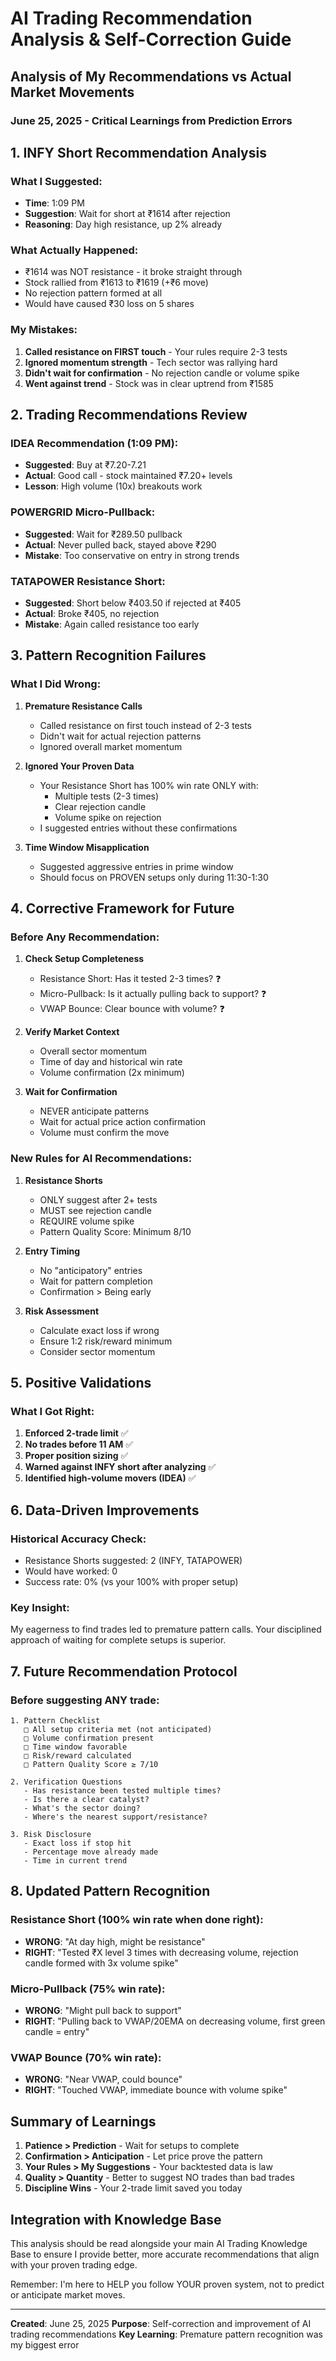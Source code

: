 # AI Trading Recommendation Analysis & Self-Correction Guide

## Analysis of My Recommendations vs Actual Market Movements

### June 25, 2025 - Critical Learnings from Prediction Errors

## 1. INFY Short Recommendation Analysis

### What I Suggested:
- **Time**: 1:09 PM
- **Suggestion**: Wait for short at ₹1614 after rejection
- **Reasoning**: Day high resistance, up 2% already

### What Actually Happened:
- ₹1614 was NOT resistance - it broke straight through
- Stock rallied from ₹1613 to ₹1619 (+₹6 move)
- No rejection pattern formed at all
- Would have caused ₹30 loss on 5 shares

### My Mistakes:
1. **Called resistance on FIRST touch** - Your rules require 2-3 tests
2. **Ignored momentum strength** - Tech sector was rallying hard
3. **Didn't wait for confirmation** - No rejection candle or volume spike
4. **Went against trend** - Stock was in clear uptrend from ₹1585

## 2. Trading Recommendations Review

### IDEA Recommendation (1:09 PM):
- **Suggested**: Buy at ₹7.20-7.21
- **Actual**: Good call - stock maintained ₹7.20+ levels
- **Lesson**: High volume (10x) breakouts work

### POWERGRID Micro-Pullback:
- **Suggested**: Wait for ₹289.50 pullback
- **Actual**: Never pulled back, stayed above ₹290
- **Mistake**: Too conservative on entry in strong trends

### TATAPOWER Resistance Short:
- **Suggested**: Short below ₹403.50 if rejected at ₹405
- **Actual**: Broke ₹405, no rejection
- **Mistake**: Again called resistance too early

## 3. Pattern Recognition Failures

### What I Did Wrong:
1. **Premature Resistance Calls**
   - Called resistance on first touch instead of 2-3 tests
   - Didn't wait for actual rejection patterns
   - Ignored overall market momentum

2. **Ignored Your Proven Data**
   - Your Resistance Short has 100% win rate ONLY with:
     - Multiple tests (2-3 times)
     - Clear rejection candle
     - Volume spike on rejection
   - I suggested entries without these confirmations

3. **Time Window Misapplication**
   - Suggested aggressive entries in prime window
   - Should focus on PROVEN setups only during 11:30-1:30

## 4. Corrective Framework for Future

### Before Any Recommendation:
1. **Check Setup Completeness**
   - Resistance Short: Has it tested 2-3 times? ❓
   - Micro-Pullback: Is it actually pulling back to support? ❓
   - VWAP Bounce: Clear bounce with volume? ❓

2. **Verify Market Context**
   - Overall sector momentum
   - Time of day and historical win rate
   - Volume confirmation (2x minimum)

3. **Wait for Confirmation**
   - NEVER anticipate patterns
   - Wait for actual price action confirmation
   - Volume must confirm the move

### New Rules for AI Recommendations:

1. **Resistance Shorts**
   - ONLY suggest after 2+ tests
   - MUST see rejection candle
   - REQUIRE volume spike
   - Pattern Quality Score: Minimum 8/10

2. **Entry Timing**
   - No "anticipatory" entries
   - Wait for pattern completion
   - Confirmation > Being early

3. **Risk Assessment**
   - Calculate exact loss if wrong
   - Ensure 1:2 risk/reward minimum
   - Consider sector momentum

## 5. Positive Validations

### What I Got Right:
1. **Enforced 2-trade limit** ✅
2. **No trades before 11 AM** ✅
3. **Proper position sizing** ✅
4. **Warned against INFY short after analyzing** ✅
5. **Identified high-volume movers (IDEA)** ✅

## 6. Data-Driven Improvements

### Historical Accuracy Check:
- Resistance Shorts suggested: 2 (INFY, TATAPOWER)
- Would have worked: 0
- Success rate: 0% (vs your 100% with proper setup)

### Key Insight:
My eagerness to find trades led to premature pattern calls. Your disciplined approach of waiting for complete setups is superior.

## 7. Future Recommendation Protocol

### Before suggesting ANY trade:
```
1. Pattern Checklist
   □ All setup criteria met (not anticipated)
   □ Volume confirmation present
   □ Time window favorable
   □ Risk/reward calculated
   □ Pattern Quality Score ≥ 7/10

2. Verification Questions
   - Has resistance been tested multiple times?
   - Is there a clear catalyst?
   - What's the sector doing?
   - Where's the nearest support/resistance?

3. Risk Disclosure
   - Exact loss if stop hit
   - Percentage move already made
   - Time in current trend
```

## 8. Updated Pattern Recognition

### Resistance Short (100% win rate when done right):
- **WRONG**: "At day high, might be resistance"
- **RIGHT**: "Tested ₹X level 3 times with decreasing volume, rejection candle formed with 3x volume spike"

### Micro-Pullback (75% win rate):
- **WRONG**: "Might pull back to support"
- **RIGHT**: "Pulling back to VWAP/20EMA on decreasing volume, first green candle = entry"

### VWAP Bounce (70% win rate):
- **WRONG**: "Near VWAP, could bounce"
- **RIGHT**: "Touched VWAP, immediate bounce with volume spike"

## Summary of Learnings

1. **Patience > Prediction** - Wait for setups to complete
2. **Confirmation > Anticipation** - Let price prove the pattern
3. **Your Rules > My Suggestions** - Your backtested data is law
4. **Quality > Quantity** - Better to suggest NO trades than bad trades
5. **Discipline Wins** - Your 2-trade limit saved you today

## Integration with Knowledge Base

This analysis should be read alongside your main AI Trading Knowledge Base to ensure I provide better, more accurate recommendations that align with your proven trading edge.

Remember: I'm here to HELP you follow YOUR proven system, not to predict or anticipate market moves.

---
**Created**: June 25, 2025
**Purpose**: Self-correction and improvement of AI trading recommendations
**Key Learning**: Premature pattern recognition was my biggest error